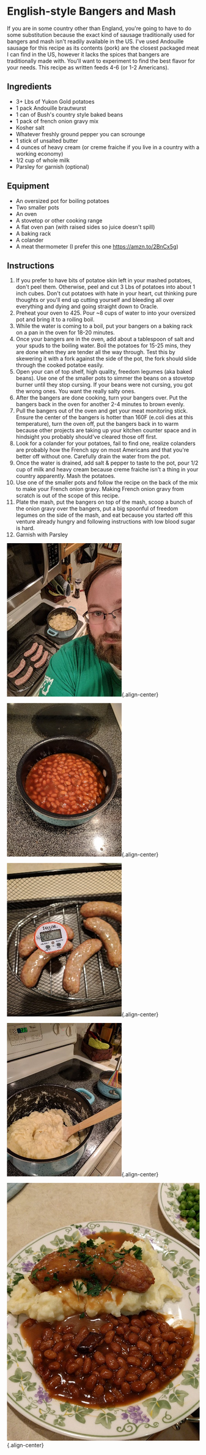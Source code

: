 # English-style Bangers and Mash

If you are in some country other than England, you're going to have to
do some substitution because the exact kind of sausage traditionally
used for bangers and mash isn't readily available in the US. I've used
Andouille sausage for this recipe as its contents (pork) are the closest
packaged meat I can find in the US, however it lacks the spices that
bangers are traditionally made with. You'll want to experiment to find
the best flavor for your needs. This recipe as written feeds 4-6 (or 1-2
Americans).

## Ingredients

- 3+ Lbs of Yukon Gold potatoes
- 1 pack Andouille brautwurst
- 1 can of Bush's country style baked beans
- 1 pack of french onion gravy mix
- Kosher salt
- Whatever freshly ground pepper you can scrounge
- 1 stick of unsalted butter
- 4 ounces of heavy cream (or creme fraiche if you live in a country
 with a working economy)
- 1/2 cup of whole milk
- Parsley for garnish (optional)

## Equipment

- An oversized pot for boiling potatoes
- Two smaller pots
- An oven
- A stovetop or other cooking range
- A flat oven pan (with raised sides so juice doesn't spill)
- A baking rack
- A colander
- A meat thermometer (I prefer this one <https://amzn.to/2BnCx5g>)

## Instructions

1. If you prefer to have bits of potatoe skin left in your mashed
 potatoes, don't peel them. Otherwise, peel and cut 3 Lbs of potatoes
 into about 1 inch cubes. Don't cut potatoes with hate in your heart,
 cut thinking pure thoughts or you'll end up cutting yourself and
 bleeding all over everything and dying and going straight down to
 Oracle.
2. Preheat your oven to 425. Pour \~8 cups of water to into your
 oversized pot and bring it to a roiling boil.
3. While the water is coming to a boil, put your bangers on a baking
 rack on a pan in the oven for 18-20 minutes.
4. Once your bangers are in the oven, add about a tablespoon of salt
 and your spuds to the boiling water. Boil the potatoes for 15-25
 mins, they are done when they are tender all the way through. Test
 this by skewering it with a fork against the side of the pot, the
 fork should slide through the cooked potatoe easily.
5. Open your can of top shelf, high quality, freedom legumes (aka baked
 beans). Use one of the smaller pots to simmer the beans on a
 stovetop burner until they stop cursing. If your beans were not
 cursing, you got the wrong ones. You want the really salty ones.
6. After the bangers are done cooking, turn your bangers over. Put the
 bangers back in the oven for another 2-4 minutes to brown evenly.
7. Pull the bangers out of the oven and get your meat monitoring stick.
 Ensure the center of the bangers is hotter than 160F (e.coli dies at
 this temperature), turn the oven off, put the bangers back in to
 warm because other projects are taking up your kitchen counter space
 and in hindsight you probably should've cleared those off first.
8. Look for a colander for your potatoes, fail to find one, realize
 colanders are probably how the French spy on most Americans and that
 you're better off without one. Carefully drain the water from the
 pot.
9. Once the water is drained, add salt & pepper to taste to the pot,
 pour 1/2 cup of milk and heavy cream because creme fraiche isn't a
 thing in your country apparently. Mash the potatoes.
10. Use one of the smaller pots and follow the recipe on the back of the
 mix to make your French onion gravy. Making French onion gravy from
 scratch is out of the scope of this recipe.
11. Plate the mash, put the bangers on top of the mash, scoop a bunch of
 the onion gravy over the bangers, put a big spoonful of freedom
 legumes on the side of the mash, and eat because you started off
 this venture already hungry and following instructions with low
 blood sugar is hard.
12. Garnish with Parsley

![image](images/DS-aV05WkAAfTjd.jpg){.align-center}

![image](images/DS-ez01WAAAjwCY.jpg){.align-center}

![image](images/DS-hKTvW4AAP118.jpg){.align-center}

![image](images/DS-p7YYWkAMlRRK.jpg){.align-center}

![image](images/DS-rKFAWkAIUih1.jpg){.align-center}
